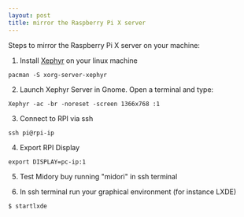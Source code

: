```yaml
---
layout: post
title: mirror the Raspberry Pi X server
---
```


Steps to mirror the Raspberry Pi X server on your machine:
1. Install [Xephyr](http://en.wikipedia.org/wiki/Xephyr "Xephyr on wikipedia") on your linux machine
  ```Shell
  pacman -S xorg-server-xephyr
  ```

2. Launch Xephyr Server in Gnome. Open a terminal and type:
  ```Shell
  Xephyr -ac -br -noreset -screen 1366x768 :1
  ```

3. Connect to RPI via ssh
  ```Shell
  ssh pi@rpi-ip
  ```

4. Export RPI Display
```Shell
export DISPLAY=pc-ip:1
```

5. Test Midory buy running "midori" in ssh terminal

6. In ssh terminal run your graphical environment (for instance LXDE)
```Shell
$ startlxde
```
